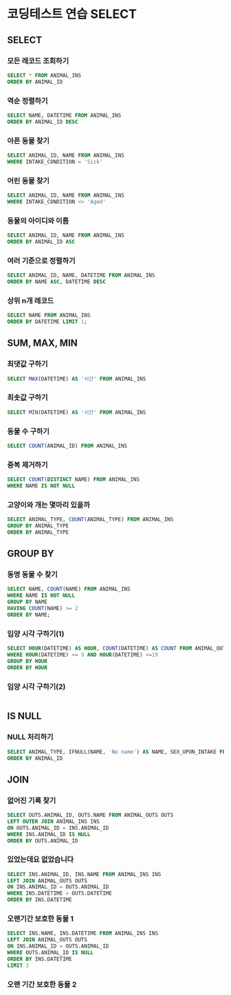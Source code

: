 # 코딩테스트 연습 SELECT

## SELECT

### 모든 레코드 조회하기

```sql
SELECT * FROM ANIMAL_INS
ORDER BY ANIMAL_ID
```

### 역순 정렬하기

```sql
SELECT NAME, DATETIME FROM ANIMAL_INS
ORDER BY ANIMAL_ID DESC
```

### 아픈 동물 찾기

```sql
SELECT ANIMAL_ID, NAME FROM ANIMAL_INS
WHERE INTAKE_CONDITION = 'Sick'
```

### 어린 동물 찾기

```sql
SELECT ANIMAL_ID, NAME FROM ANIMAL_INS
WHERE INTAKE_CONDITION <> 'Aged'
```

### 동물의 아이디와 이름

```sql
SELECT ANIMAL_ID, NAME FROM ANIMAL_INS
ORDER BY ANIMAL_ID ASC
```

### 여러 기준으로 정렬하기

```sql
SELECT ANIMAL_ID, NAME, DATETIME FROM ANIMAL_INS
ORDER BY NAME ASC, DATETIME DESC
```

### 상위 n개 레코드

```sql
SELECT NAME FROM ANIMAL_INS
ORDER BY DATETIME LIMIT 1;
```

## SUM, MAX, MIN

### 최댓값 구하기

```sql
SELECT MAX(DATETIME) AS '시간' FROM ANIMAL_INS
```

### 최솟값 구하기

```sql
SELECT MIN(DATETIME) AS '시간' FROM ANIMAL_INS
```

### 동물 수 구하기

```sql
SELECT COUNT(ANIMAL_ID) FROM ANIMAL_INS
```

### 중복 제거하기

```sql
SELECT COUNT(DISTINCT NAME) FROM ANIMAL_INS
WHERE NAME IS NOT NULL
```

### 고양이와 개는 몇마리 있을까

```sql
SELECT ANIMAL_TYPE, COUNT(ANIMAL_TYPE) FROM ANIMAL_INS
GROUP BY ANIMAL_TYPE
ORDER BY ANIMAL_TYPE
```

## GROUP BY

### 동명 동물 수 찾기

```sql
SELECT NAME, COUNT(NAME) FROM ANIMAL_INS
WHERE NAME IS NOT NULL
GROUP BY NAME
HAVING COUNT(NAME) >= 2
ORDER BY NAME;
```

### 

### 입양 시각 구하기(1)

```sql
SELECT HOUR(DATETIME) AS HOUR, COUNT(DATETIME) AS COUNT FROM ANIMAL_OUTS
WHERE HOUR(DATETIME) >= 9 AND HOUR(DATETIME) <=19
GROUP BY HOUR
ORDER BY HOUR
```

### 

### 입양 시각 구하기(2)

```sql

```

## IS NULL

### NULL 처리하기

```sql
SELECT ANIMAL_TYPE, IFNULL(NAME, 'No name') AS NAME, SEX_UPON_INTAKE FROM ANIMAL_INS
ORDER BY ANIMAL_ID
```

## JOIN

### 없어진 기록 찾기

```sql
SELECT OUTS.ANIMAL_ID, OUTS.NAME FROM ANIMAL_OUTS OUTS
LEFT OUTER JOIN ANIMAL_INS INS
ON OUTS.ANIMAL_ID = INS.ANIMAL_ID
WHERE INS.ANIMAL_ID IS NULL
ORDER BY OUTS.ANIMAL_ID
```

### 있었는데요 없었습니다

```sql
SELECT INS.ANIMAL_ID, INS.NAME FROM ANIMAL_INS INS
LEFT JOIN ANIMAL_OUTS OUTS
ON INS.ANIMAL_ID = OUTS.ANIMAL_ID
WHERE INS.DATETIME > OUTS.DATETIME
ORDER BY INS.DATETIME
```

### 오랜기간 보호한 동물 1

```sql
SELECT INS.NAME, INS.DATETIME FROM ANIMAL_INS INS
LEFT JOIN ANIMAL_OUTS OUTS
ON INS.ANIMAL_ID = OUTS.ANIMAL_ID
WHERE OUTS.ANIMAL_ID IS NULL
ORDER BY INS.DATETIME
LIMIT 3
```

### 오랜 기간 보호한 동물 2

```sql

```

# 